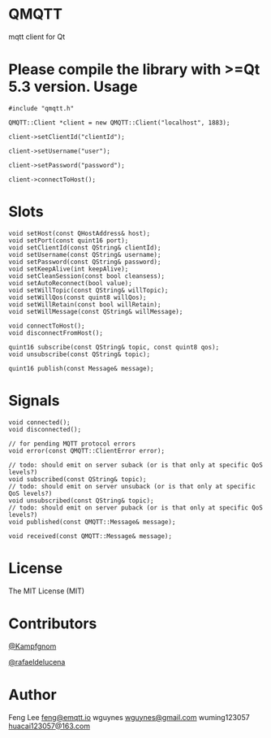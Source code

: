 QMQTT
=====

mqtt client for Qt

**Please compile the library with >=Qt 5.3 version.**
Usage
=====

	#include "qmqtt.h"

	QMQTT::Client *client = new QMQTT::Client("localhost", 1883);

	client->setClientId("clientId");

	client->setUsername("user");

	client->setPassword("password");

	client->connectToHost();


Slots
=====

    void setHost(const QHostAddress& host);
    void setPort(const quint16 port);
    void setClientId(const QString& clientId);
    void setUsername(const QString& username);
    void setPassword(const QString& password);
    void setKeepAlive(int keepAlive);
    void setCleanSession(const bool cleansess);
    void setAutoReconnect(bool value);
    void setWillTopic(const QString& willTopic);
    void setWillQos(const quint8 willQos);
    void setWillRetain(const bool willRetain);
    void setWillMessage(const QString& willMessage);

    void connectToHost();
    void disconnectFromHost();

    quint16 subscribe(const QString& topic, const quint8 qos);
    void unsubscribe(const QString& topic);

    quint16 publish(const Message& message);

Signals
=======

    void connected();
    void disconnected();

    // for pending MQTT protocol errors
    void error(const QMQTT::ClientError error);

    // todo: should emit on server suback (or is that only at specific QoS levels?)
    void subscribed(const QString& topic);
    // todo: should emit on server unsuback (or is that only at specific QoS levels?)
    void unsubscribed(const QString& topic);
    // todo: should emit on server puback (or is that only at specific QoS levels?)
    void published(const QMQTT::Message& message);

    void received(const QMQTT::Message& message);


License
=======

The MIT License (MIT)


Contributors
=============

[@Kampfgnom](https://github.com/Kampfgnom)

[@rafaeldelucena](https://github.com/rafaeldelucena)


Author
======

Feng Lee <feng@emqtt.io>
wguynes <wguynes@gmail.com>
wuming123057 <huacai123057@163.com>

